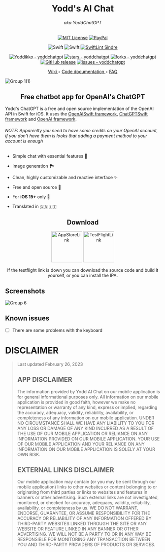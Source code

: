<div align="center">
 
<h1>Yodd's AI Chat </h1>
<h6>aka YoddChatGPT </h6>

</div>
<div align="center">

[![MIT License](https://img.shields.io/badge/License-MIT-green.svg)](https://choosealicense.com/licenses/mit/) [![PayPal](https://img.shields.io/badge/PayPal-00457C?style=flate&logo=paypal&logoColor=white)](https://paypal.me/yoddk)
  
![Swift](https://img.shields.io/badge/iOS%20-15-green)
![Swift](https://img.shields.io/static/v1?style=flat&message=Swift&color=F05138&logo=Swift&logoColor=FFFFFF&label=)
[![SwiftLint Sindre](https://img.shields.io/badge/SwiftLint-AirBnb-hotpink.svg)](https://github.com/airbnb/swift/blob/master/Sources/AirbnbSwiftFormatTool/swiftlint.yml)

[![Yoddikko - yoddchatgpt](https://img.shields.io/static/v1?label=Yoddikko&message=yoddchatgpt&color=blue&logo=github)](https://github.com/Yoddikko/yoddchatgpt "Go to GitHub repo")
[![stars - yoddchatgpt](https://img.shields.io/github/stars/Yoddikko/yoddchatgpt?style=social)](https://github.com/Yoddikko/yoddchatgpt)
[![forks - yoddchatgpt](https://img.shields.io/github/forks/Yoddikko/yoddchatgpt?style=social)](https://github.com/Yoddikko/yoddchatgpt)
[![GitHub release](https://img.shields.io/github/release/Yoddikko/yoddchatgpt?include_prereleases=&sort=semver&color=blue)](https://github.com/Yoddikko/yoddchatgpt/releases/)
[![issues - yoddchatgpt](https://img.shields.io/github/issues/Yoddikko/yoddchatgpt)](https://github.com/Yoddikko/yoddchatgpt/issues)

<a href = "https://github.com/Yoddikko/yoddChatGPT/wiki"> Wiki </a> ◦ <a href = "https://github.com/Yoddikko/yoddChatGPT/wiki/Code-documentation"> Code documentation </a> ◦ <a href= "https://github.com/Yoddikko/yoddChatGPT/wiki/FAQ"> FAQ </a>

</div>

![Group 1(1)](https://user-images.githubusercontent.com/92546954/221043995-423e756e-f5ac-45fc-9506-5a948250563a.png)

<div align="center">
<h2> Free chatbot app for OpenAI's ChatGPT </h2>
</div>

Yodd's ChatGPT is a free and open source implementation of the OpenAI API in Swift for iOS.
It uses the [OpenAISwift framework](https://github.com/adamrushy/OpenAISwift), [ChatGPTSwift framework](https://github.com/alfianlosari/ChatGPTSwift) and [OpenAI framework](https://github.com/MacPaw/OpenAI).

<h6> NOTE: Apparenlty you need to have some credits on your OpenAI account, if you don't have them is looks that adding a payment method to your account is enough </h6>

 - Simple chat with essential features 💬
 
 - Image generation 🏞️

 - Clean, highly customizable and reactive interface ✨

 - Free and open source 🍃

 - For **iOS 15+** only 📱

 - Translated in 🇬🇧 🇮🇹

<div align="center">

<h2> Download </h2>
 
</div>

<div align="center">

[<img alt="AppStoreLink" width="100px" src="https://user-images.githubusercontent.com/92546954/219945025-697ad2cf-3f87-451a-95e5-ac191d4f20e0.png" />](https://apps.apple.com/us/app/yoddaichat/id1672839275)
[<img alt="TestFlightLink" width="100px" src="https://user-images.githubusercontent.com/92546954/219945377-9b6c7f21-61f4-4cf9-bb8c-84cbac55f129.png" />](https://testflight.apple.com/join/YsQzO7o6)

If the testflight link is down you can download the source code and build it yourself, or you can install the IPA.
  
</div>


## Screenshots


![Group 6](https://user-images.githubusercontent.com/92546954/222904065-a5eb9905-2f40-407e-a6a8-7bf14429c5dd.png)

## Known issues
 - [ ] There are some problems with the keyboard
 
 
# DISCLAIMER
>
>Last updated February 26, 2023
>
> ## APP DISCLAIMER
>
> The information provided by Yodd AI Chat on our mobile application is for general informational purposes only. All information on  our mobile application is provided in good faith, however we make no representation or warranty of any kind, express or implied, regarding the accuracy, adequacy, validity, reliability, availability, or completeness of any information on our mobile application. UNDER NO CIRCUMSTANCE SHALL WE HAVE ANY LIABILITY TO YOU FOR ANY LOSS OR DAMAGE OF ANY KIND INCURRED AS A RESULT OF THE USE OF OUR MOBILE APPLICATION OR RELIANCE ON ANY INFORMATION PROVIDED ON OUR MOBILE APPLICATION. YOUR USE OF OUR MOBILE APPLICATION AND YOUR RELIANCE ON ANY INFORMATION ON OUR MOBILE APPLICATION IS SOLELY AT YOUR OWN RISK.
> 
> ## EXTERNAL LINKS DISCLAIMER
> 
> Our mobile application may contain (or you may be sent through our mobile application) links to other websites or content belonging to or originating    from third parties or links to websites and features in banners or other advertising. Such external links are not investigated, monitored, or checked for accuracy, adequacy, validity, reliability, availability, or completeness by us. WE DO NOT WARRANT, ENDORSE, GUARANTEE, OR ASSUME RESPONSIBILITY FOR THE  ACCURACY OR RELIABILITY OF ANY INFORMATION OFFERED BY THIRD-PARTY WEBSITES LINKED THROUGH THE SITE OR ANY WEBSITE OR FEATURE LINKED IN ANY BANNER OR OTHER ADVERTISING. WE WILL NOT BE A PARTY TO OR IN ANY WAY BE RESPONSIBLE FOR MONITORING ANY TRANSACTION BETWEEN YOU AND THIRD-PARTY PROVIDERS OF PRODUCTS OR SERVICES.
